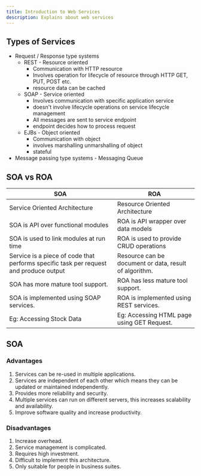 ```yaml
---
title: Introduction to Web Services
description: Explains about web services
---
```


## Types of Services

- Request / Response type systems
    - REST - Resource oriented
        - Communication with HTTP resource
        - Involves operation for lifecycle of resource through HTTP GET, PUT, POST etc.
        - resource data can be cached
    - SOAP - Service oriented
        - Involves communication with specific application service
        - doesn't involve lifecycle operations on service lifecycle management
        - All messages are sent to service endpoint
        - endpoint decides how to process request
    - EJBs - Object oriented
        - Communication with object
        - involves marshalling unmarshalling of object
        - stateful
- Message passing type systems - Messaging Queue


## SOA vs ROA
| SOA | ROA |
| ---- | ---- |
| Service Oriented Architecture | Resource Oriented Architecture |
| SOA is API over functional modules | ROA is API wrapper over data models |
| SOA is used to link modules at run time | ROA is used to provide CRUD operations |
| Service is a piece of code that performs specific task per request and produce output | Resource can be document or data, result of algorithm. |
| SOA has more mature tool support. | ROA has less mature tool support. |
| SOA is implemented using SOAP services. | ROA is implemented using REST services. |
| Eg: Accessing Stock Data | Eg: Accessing HTML page using GET Request. |


## SOA
### Advantages
1. Services can be re-used in multiple applications.
2. Services are independent of each other which means they can be updated or maintained independently.
3. Provides more reliability and security.
4. Multiple services can run on different servers, this increases scalability and availability.
5. Improve software quality and increase productivity.

### Disadvantages
1. Increase overhead.
2. Service management is complicated.
3. Requires high investment.
4. Difficult to implement this architecture.
5. Only suitable for people in business suites.

